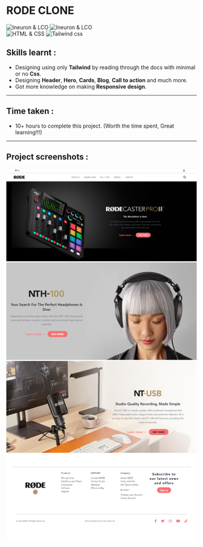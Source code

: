 # RODE CLONE
![Ineuron & LCO](https://img.shields.io/badge/Ineuron-LCO-brightgreen) 
![Ineuron & LCO](https://img.shields.io/badge/Hitesh%20Choudhary-Full--stack--JS--bootcamp-brightgreen)
<br>
![HTML & CSS](https://img.shields.io/badge/HTML-CSS-yellowgreen)
![Tailwind css](https://img.shields.io/badge/Tailwind-css-yellowgreen)

## Skills learnt :
- Designing using only **Tailwind** by reading through the docs with minimal or no **Css**. 
- Designing **Header**, **Hero**, **Cards**, **Blog**, **Call to action** and much more.
- Got more knowledge on making **Responsive design**.
***
## Time taken :
- 10+ hours to complete this project. (Worth the time spent, Great learning!!!)
***
## Project screenshots :
![Project-18/Rode-Clone](./Project-Screenshots/1.PNG)
![Project-18/Rode-Clone](./Project-Screenshots/2.PNG)
![Project-18/Rode-Clone](./Project-Screenshots/3.PNG)
![Project-18/Rode-Clone](./Project-Screenshots/4.PNG)